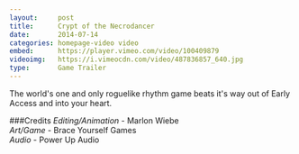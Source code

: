 ```yaml
---
layout:     post
title:      Crypt of the Necrodancer
date:       2014-07-14
categories: homepage-video video
embed:      https://player.vimeo.com/video/100409879
videoimg:   https://i.vimeocdn.com/video/487836857_640.jpg
type:       Game Trailer
---
```


The world's one and only roguelike rhythm game beats it's way out of Early Access and into your heart.

###Credits
_Editing/Animation_ - Marlon Wiebe  
_Art/Game_ - Brace Yourself Games  
_Audio_ - Power Up Audio
